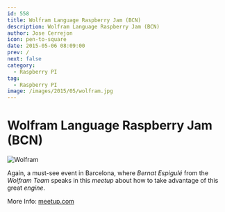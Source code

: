 ```yaml
---
id: 558
title: Wolfram Language Raspberry Jam (BCN)
description: Wolfram Language Raspberry Jam (BCN)
author: Jose Cerrejon
icon: pen-to-square
date: 2015-05-06 08:09:00
prev: /
next: false
category:
  - Raspberry PI
tag:
  - Raspberry PI
image: /images/2015/05/wolfram.jpg
---
```


# Wolfram Language Raspberry Jam (BCN)

![Wolfram](/images/2015/05/wolfram.jpg)

Again, a must-see event in Barcelona, where *Bernat Espigul&eacute;* from the *Wolfram Team* speaks in this *meetup* about how to take advantage of this great *engine*.

More Info: [meetup.com](http://www.meetup.com/WolframBCN/events/221446822/)